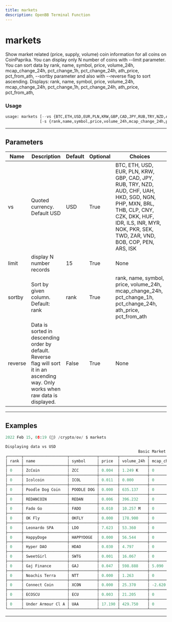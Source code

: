 ```yaml
---
title: markets
description: OpenBB Terminal Function
---
```


# markets

Show market related (price, supply, volume) coin information for all coins on CoinPaprika. You can display only N number of coins with --limit parameter. You can sort data by rank, name, symbol, price, volume_24h, mcap_change_24h, pct_change_1h, pct_change_24h, ath_price, pct_from_ath, --sortby parameter and also with --reverse flag to sort ascending. Displays: rank, name, symbol, price, volume_24h, mcap_change_24h, pct_change_1h, pct_change_24h, ath_price, pct_from_ath,

### Usage

```python
usage: markets [--vs {BTC,ETH,USD,EUR,PLN,KRW,GBP,CAD,JPY,RUB,TRY,NZD,AUD,CHF,UAH,HKD,SGD,NGN,PHP,MXN,BRL,THB,CLP,CNY,CZK,DKK,HUF,IDR,ILS,INR,MYR,NOK,PKR,SEK,TWD,ZAR,VND,BOB,COP,PEN,ARS,ISK}] [-l LIMIT]
               [-s {rank,name,symbol,price,volume_24h,mcap_change_24h,pct_change_1h,pct_change_24h,ath_price,pct_from_ath}] [-r]
```

---

## Parameters

| Name | Description | Default | Optional | Choices |
| ---- | ----------- | ------- | -------- | ------- |
| vs | Quoted currency. Default USD | USD | True | BTC, ETH, USD, EUR, PLN, KRW, GBP, CAD, JPY, RUB, TRY, NZD, AUD, CHF, UAH, HKD, SGD, NGN, PHP, MXN, BRL, THB, CLP, CNY, CZK, DKK, HUF, IDR, ILS, INR, MYR, NOK, PKR, SEK, TWD, ZAR, VND, BOB, COP, PEN, ARS, ISK |
| limit | display N number records | 15 | True | None |
| sortby | Sort by given column. Default: rank | rank | True | rank, name, symbol, price, volume_24h, mcap_change_24h, pct_change_1h, pct_change_24h, ath_price, pct_from_ath |
| reverse | Data is sorted in descending order by default. Reverse flag will sort it in an ascending way. Only works when raw data is displayed. | False | True | None |


---

## Examples

```python
2022 Feb 15, 08:19 (🦋) /crypto/ov/ $ markets

Displaying data vs USD
                                                          Basic Market Information
┌──────┬───────────────────┬────────────┬────────┬────────────┬─────────────────┬───────────────┬────────────────┬───────────┬──────────────┐
│ rank │ name              │ symbol     │ price  │ volume_24h │ mcap_change_24h │ pct_change_1h │ pct_change_24h │ ath_price │ pct_from_ath │
├──────┼───────────────────┼────────────┼────────┼────────────┼─────────────────┼───────────────┼────────────────┼───────────┼──────────────┤
│ 0    │ ZcCoin            │ ZCC        │ 0.004  │ 1.249 K    │ 0               │ -0.230        │ -1.290         │ 0.014     │ -72.510      │
├──────┼───────────────────┼────────────┼────────┼────────────┼─────────────────┼───────────────┼────────────────┼───────────┼──────────────┤
│ 0    │ Icolcoin          │ ICOL       │ 0.011  │ 0.000      │ 0               │ -0.040        │ 3.100          │ 1.099     │ -98.990      │
├──────┼───────────────────┼────────────┼────────┼────────────┼─────────────────┼───────────────┼────────────────┼───────────┼──────────────┤
│ 0    │ Poodle Dog Coin   │ POODLE DOG │ 0.000  │ 635.137    │ 0               │ 0             │ 0              │ nan       │ nan          │
├──────┼───────────────────┼────────────┼────────┼────────────┼─────────────────┼───────────────┼────────────────┼───────────┼──────────────┤
│ 0    │ REDANCOIN         │ REDAN      │ 0.006  │ 396.232    │ 0               │ -0.040        │ 4.110          │ 0.017     │ -66.030      │
├──────┼───────────────────┼────────────┼────────┼────────────┼─────────────────┼───────────────┼────────────────┼───────────┼──────────────┤
│ 0    │ Fado Go           │ FADO       │ 0.010  │ 10.257 M   │ 0               │ 1.250         │ -25.140        │ 0.021     │ -49.900      │
├──────┼───────────────────┼────────────┼────────┼────────────┼─────────────────┼───────────────┼────────────────┼───────────┼──────────────┤
│ 0    │ OK Fly            │ OKFLY      │ 0.000  │ 178.900    │ 0               │ -0.340        │ 0.540          │ 0.000     │ -6.600       │
├──────┼───────────────────┼────────────┼────────┼────────────┼─────────────────┼───────────────┼────────────────┼───────────┼──────────────┤
│ 0    │ Leonardo SPA      │ LDO        │ 7.623  │ 53.360     │ 0               │ -0.260        │ -0.180         │ 8.860     │ -13.930      │
├──────┼───────────────────┼────────────┼────────┼────────────┼─────────────────┼───────────────┼────────────────┼───────────┼──────────────┤
│ 0    │ HappyDoge         │ HAPPYDOGE  │ 0.000  │ 56.544     │ 0               │ -0.210        │ -5             │ 0.000     │ -23.840      │
├──────┼───────────────────┼────────────┼────────┼────────────┼─────────────────┼───────────────┼────────────────┼───────────┼──────────────┤
│ 0    │ Hyper DAO         │ HDAO       │ 0.030  │ 4.797      │ 0               │ -0.230        │ -0.130         │ 0.031     │ -2.500       │
├──────┼───────────────────┼────────────┼────────┼────────────┼─────────────────┼───────────────┼────────────────┼───────────┼──────────────┤
│ 0    │ SweetGirl         │ SWTG       │ 0.001  │ 16.067     │ 0               │ -0.210        │ 6.340          │ 0.001     │ -1           │
├──────┼───────────────────┼────────────┼────────┼────────────┼─────────────────┼───────────────┼────────────────┼───────────┼──────────────┤
│ 0    │ Gaj Finance       │ GAJ        │ 0.047  │ 598.888    │ 5.090           │ 0.280         │ 5.090          │ 0.568     │ -91.780      │
├──────┼───────────────────┼────────────┼────────┼────────────┼─────────────────┼───────────────┼────────────────┼───────────┼──────────────┤
│ 0    │ Noachis Terra     │ NTT        │ 0.000  │ 1.263      │ 0               │ -0.210        │ 6.250          │ 0.000     │ -85.260      │
├──────┼───────────────────┼────────────┼────────┼────────────┼─────────────────┼───────────────┼────────────────┼───────────┼──────────────┤
│ 0    │ Connect Coin      │ XCON       │ 0.000  │ 25.370     │ -2.620          │ -0.040        │ -2.620         │ 0.696     │ -99.960      │
├──────┼───────────────────┼────────────┼────────┼────────────┼─────────────────┼───────────────┼────────────────┼───────────┼──────────────┤
│ 0    │ ECOSCU            │ ECU        │ 0.003  │ 21.205     │ 0               │ -0.210        │ 1.680          │ 0.004     │ -23.090      │
├──────┼───────────────────┼────────────┼────────┼────────────┼─────────────────┼───────────────┼────────────────┼───────────┼──────────────┤
│ 0    │ Under Armour Cl A │ UAA        │ 17.190 │ 429.750    │ 0               │ 0             │ -1.770         │ 27.140    │ -36.660      │
└──────┴───────────────────┴────────────┴────────┴────────────┴─────────────────┴───────────────┴────────────────┴───────────┴──────────────┘
```
---
